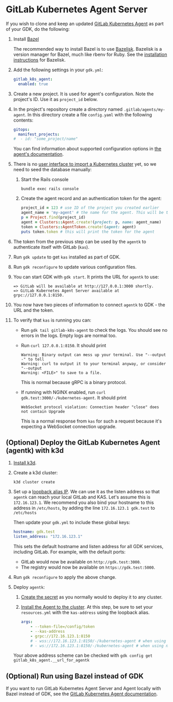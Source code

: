 # GitLab Kubernetes Agent Server

If you wish to clone and keep an updated [GitLab Kubernetes Agent](https://gitlab.com/gitlab-org/cluster-integration/gitlab-agent) as part of your GDK, do the following:

1. Install [Bazel](https://www.bazel.build/)

    The recommended way to install Bazel is to use [Bazelisk](https://github.com/bazelbuild/bazelisk). Bazelisk is a version manager for Bazel, much like rbenv for Ruby. See the [installation instructions](https://docs.bazel.build/versions/master/install-bazelisk.html) for Bazelisk.

1. Add the following settings in your `gdk.yml`:

    ```yaml
    gitlab_k8s_agent:
      enabled: true
    ```

1. Create a new project. It is used for agent's configuration. Note the project's ID. Use it as `project_id` below.

1. In the project's repository create a directory named `.gitlab/agents/my-agent`. In this directory create a file `config.yaml` with the following contents:

    ```yaml
    gitops:
      manifest_projects:
    #  - id: "some_project/name"
    ```

   You can find information about supported configuration options in [the agent's documentation](https://gitlab.com/gitlab-org/cluster-integration/gitlab-agent/-/blob/master/doc/configuration_repository.md).

1. There is no [user interface to import a Kubernetes cluster](https://gitlab.com/gitlab-org/gitlab/-/issues/220908) yet, so we need to seed the database manually:

    1. Start the Rails console

        ```shell
        bundle exec rails console
        ```

    1. Create the agent record and an authentication token for the agent:

        ```ruby
        project_id = 123 # use ID of the project you created earlier
        agent_name = 'my-agent' # the name for the agent. This will be the directory name for the agent's configuration
        p = Project.find(project_id)
        agent = Clusters::Agent.create!(project: p, name: agent_name)
        token = Clusters::AgentToken.create!(agent: agent)
        puts token.token # this will print the token for the agent
        ```

1. The token from the previous step can be used by the `agentk` to authenticate itself with GitLab (`kas`).

1. Run `gdk update` to get `kas` installed as part of GDK.

1. Run `gdk reconfigure` to update various configuration files.

1. You can start GDK with `gdk start`. It prints the URL for `agentk` to use:

    ```plaintext
    => GitLab will be available at http://127.0.0.1:3000 shortly.
    => GitLab Kubernetes Agent Server available at grpc://127.0.0.1:8150.
    ```

1. You now have two pieces of information to connect `agentk` to GDK - the URL and the token.

1. To verify that `kas` is running you can:
    - Run `gdk tail gitlab-k8s-agent` to check the logs. You should see no errors in the logs. Empty logs are normal too.
    - Run `curl 127.0.0.1:8150`. It should print

        ```plaintext
        Warning: Binary output can mess up your terminal. Use "--output -" to tell
        Warning: curl to output it to your terminal anyway, or consider "--output
        Warning: <FILE>" to save to a file.
        ```

        This is normal because gRPC is a binary protocol.

    - If running with NGINX enabled, run `curl gdk.test:3000/-/kubernetes-agent`. It should print

        ```plaintext
        WebSocket protocol violation: Connection header "close" does not contain Upgrade
        ```

        This is a normal response from `kas` for such a request because it's expecting a WebSocket connection upgrade.

## (Optional) Deploy the GitLab Kubernetes Agent (agentk) with k3d

1. [Install k3d](https://github.com/rancher/k3d#get).
1. Create a k3d cluster:

   ```shell
   k3d cluster create
   ```

1. Set up a [loopback alias IP](runner.md#using-an-internal-dummy-interface). We can use it as the
   listen address so that `agentk` can reach your local GitLab and KAS. Let's assume this is `172.16.123.1`.
   We recommend you also bind your hostname to this address in `/etc/hosts`, by adding the line
   `172.16.123.1 gdk.test` to `/etc/hosts`

   Then update your `gdk.yml` to include these global keys:

   ```yaml
   hostname: gdk.test
   listen_address: "172.16.123.1"
   ```

   This sets the default hostname and listen address for all GDK services, including GitLab.
   For example, with the default ports:

   - GitLab would now be available on `http://gdk.test:3000`.
   - The registry would now be available on `https://gdk.test:5000`.

1. Run `gdk reconfigure` to apply the above change.
1. Deploy `agentk`:

   1. [Create the secret](https://docs.gitlab.com/ee/user/clusters/agent/#create-the-kubernetes-secret)
      as you normally would to deploy it to any cluster.
   1. [Install the Agent to the cluster](https://docs.gitlab.com/ee/user/clusters/agent/#install-the-agent-into-the-cluster).
      At this step, be sure to set your `resources.yml` with the `kas-address` using the loopback alias.

      ```yaml
      args:
          - --token-file=/config/token
          - --kas-address
          - grpc://172.16.123.1:8150
          # - wss://172.16.123.1:8150/-/kubernetes-agent # when using nginx WITH https
          # - ws://172.16.123.1:8150/-/kubernetes-agent # when using nginx WITHOUT https
      ```

   Your above address scheme can be checked with `gdk config get gitlab_k8s_agent.__url_for_agentk`

## (Optional) Run using Bazel instead of GDK

If you want to run GitLab Kubernetes Agent Server and Agent locally with Bazel instead of GDK, see
the [GitLab Kubernetes Agent documentation](https://gitlab.com/gitlab-org/cluster-integration/gitlab-agent/-/blob/master/doc/developing.md#running-the-agent-locally).
